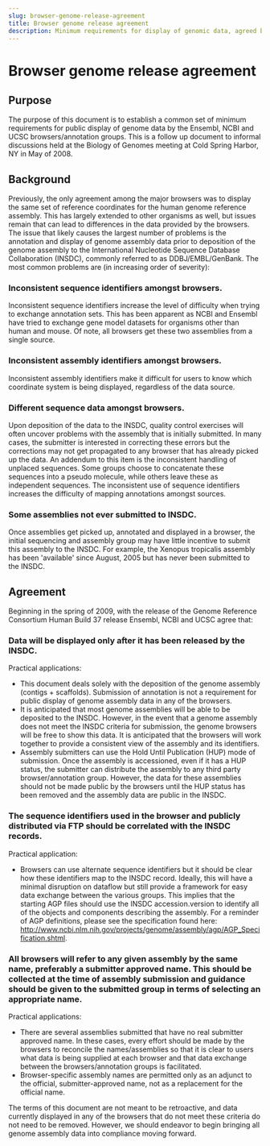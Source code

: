 ```yaml
---
slug: browser-genome-release-agreement
title: Browser genome release agreement
description: Minimum requirements for display of genomic data, agreed between Ensembl, NCBI and UCSC
---
```


# Browser genome release agreement

## Purpose

The purpose of this document is to establish a common set of minimum requirements for public display of genome data by the Ensembl, NCBI and UCSC browsers/annotation groups. This is a follow up document to informal discussions held at the Biology of Genomes meeting at Cold Spring Harbor, NY in May of 2008.

## Background
Previously, the only agreement among the major browsers was to display the same set of reference coordinates for the human genome reference assembly. This has largely extended to other organisms as well, but issues remain that can lead to differences in the data provided by the browsers. The issue that likely causes the largest number of problems is the annotation and display of genome assembly data prior to deposition of the genome assembly to the International Nucleotide Sequence Database Collaboration (INSDC), commonly referred to as DDBJ/EMBL/GenBank. The most common problems are (in increasing order of severity):

### Inconsistent sequence identifiers amongst browsers.

Inconsistent sequence identifiers increase the level of difficulty when trying to exchange annotation sets. This has been apparent as NCBI and Ensembl have tried to exchange gene model datasets for organisms other than human and mouse. Of note, all browsers get these two assemblies from a single source.

### Inconsistent assembly identifiers amongst browsers.

Inconsistent assembly identifiers make it difficult for users to know which coordinate system is being displayed, regardless of the data source.

### Different sequence data amongst browsers.

Upon deposition of the data to the INSDC, quality control exercises will often uncover problems with the assembly that is initially submitted. In many cases, the submitter is interested in correcting these errors but the corrections may not get propagated to any browser that has already picked up the data. An addendum to this item is the inconsistent handling of unplaced sequences. Some groups choose to concatenate these sequences into a pseudo molecule, while others leave these as independent sequences. The inconsistent use of sequence identifiers increases the difficulty of mapping annotations amongst sources.

### Some assemblies not ever submitted to INSDC.

Once assemblies get picked up, annotated and displayed in a browser, the initial sequencing and assembly group may have little incentive to submit this assembly to the INSDC. For example, the Xenopus tropicalis assembly has been 'available' since August, 2005 but has never been submitted to the INSDC.

## Agreement

Beginning in the spring of 2009, with the release of the Genome Reference Consortium Human Build 37 release Ensembl, NCBI and UCSC agree that:

### Data will be displayed only after it has been released by the INSDC.

Practical applications:

* This document deals solely with the deposition of the genome assembly (contigs + scaffolds). Submission of annotation is not a requirement for public display of genome assembly data in any of the browsers.
* It is anticipated that most genome assemblies will be able to be deposited to the INSDC. However, in the event that a genome assembly does not meet the INSDC criteria for submission, the genome browsers will be free to show this data. It is anticipated that the browsers will work together to provide a consistent view of the assembly and its identifiers.
* Assembly submitters can use the Hold Until Publication (HUP) mode of submission. Once the assembly is accessioned, even if it has a HUP status, the submitter can distribute the assembly to any third party browser/annotation group. However, the data for these assemblies should not be made public by the browsers until the HUP status has been removed and the assembly data are public in the INSDC.

### The sequence identifiers used in the browser and publicly distributed via FTP should be correlated with the INSDC records.

Practical application:

* Browsers can use alternate sequence identifiers but it should be clear how these identifiers map to the INSDC record. Ideally, this will have a minimal disruption on dataflow but still provide a framework for easy data exchange between the various groups. This implies that the starting AGP files should use the INSDC accession.version to identify all of the objects and components describing the assembly. For a reminder of AGP definitions, please see the specification found here: http://www.ncbi.nlm.nih.gov/projects/genome/assembly/agp/AGP_Specification.shtml.

### All browsers will refer to any given assembly by the same name, preferably a submitter approved name. This should be collected at the time of assembly submission and guidance should be given to the submitted group in terms of selecting an appropriate name.

Practical applications:

* There are several assemblies submitted that have no real submitter approved name. In these cases, every effort should be made by the browsers to reconcile the names/assemblies so that it is clear to users what data is being supplied at each browser and that data exchange between the browsers/annotation groups is facilitated.
* Browser-specific assembly names are permitted only as an adjunct to the official, submitter-approved name, not as a replacement for the official name.

The terms of this document are not meant to be retroactive, and data currently displayed in any of the browsers that do not meet these criteria do not need to be removed. However, we should endeavor to begin bringing all genome assembly data into compliance moving forward.

